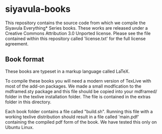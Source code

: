 siyavula-books
==============

This repository contains the source code from which we compile the Siyavula Everything* Series books. These works are released under a Creative Commons Attribution 3.0 Unported license. Please see the file contained within this repository called 'license.txt' for the full license agreement.



Book format
-----------

These books are typeset in a markup language called LaTeX.

To compile these books you will need a modern version of TexLive with most of the add-on packages. We made a small modfication to the mdframed.sty package and this file should be copied into your mdframed/ folder in the texlive installation folder. The file is contained in the extras folder in this directory.


Each book folder contains a file called "build.sh". Running this file with a working texlive distribution should result in a file called 'main.pdf' containing the compiled pdf form of the book. We have tested this only on Ubuntu Linux.

        
